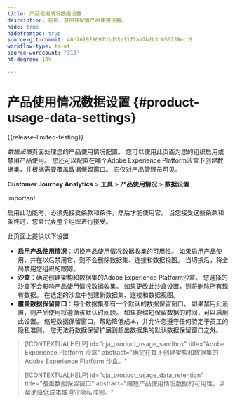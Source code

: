 ```yaml
---
title: 产品使用情况数据设置
description: 启用、禁用或配置产品使用设置。
hide: true
hidefromtoc: true
source-git-commit: 40b761928697d1d55e1177aa7b2b3c056739ecc9
workflow-type: tm+mt
source-wordcount: '318'
ht-degree: 14%

---
```


# 产品使用情况数据设置 {#product-usage-data-settings}

{{release-limited-testing}}

_数据设置_&#x200B;页面处理您的产品使用情况配置。 您可以使用此页面为您的组织启用或禁用产品使用。 您还可以配置在哪个Adobe Experience Platform沙盒下创建数据集，并根据需要覆盖数据保留窗口。 它仅对产品管理员可见。

**Customer Journey Analytics** > **工具** > **产品使用情况** > **数据设置**

>[!IMPORTANT]
>
>启用此功能时，必须先接受条款和条件，然后才能使用它。 当您接受这些条款和条件时，您会代表整个组织进行接受。

此页面上提供以下设置：

* **启用产品使用情况**：切换产品使用情况数据收集的可用性。 如果启用产品使用，并在以后禁用它，则不会删除数据集、连接和数据视图。 当切换后，将全局禁用您组织的跟踪。
* **沙盒**：确定创建架构和数据集的Adobe Experience Platform沙盒。 您选择的沙盒不会影响产品使用情况数据收集。 如果更改此沙盒设置，则将删除所有现有数据。 在选定的沙盒中创建新数据集、连接和数据视图。
* **覆盖数据保留窗口**：每个数据集都有一个默认的数据保留窗口。 如果禁用此设置，则产品使用将遵循该默认时间段。 如果要缩短保留数据的时间，可以启用此设置。 缩短数据保留窗口，帮助降低成本，并允许您遵守任何特定于员工的隐私准则。 您无法将数据保留扩展到超出数据集的默认数据保留窗口之外。

>[!CONTEXTUALHELP]
>id="cja_product_usage_sandbox"
>title="Adobe Experience Platform 沙盒"
>abstract="确定在其下创建架构和数据集的 Adobe Experience Platform 沙盒。"

>[!CONTEXTUALHELP]
>id="cja_product_usage_data_retention"
>title="覆盖数据保留窗口"
>abstract="缩短产品使用情况数据的可用性，以帮助降低成本或遵守隐私准则。"
